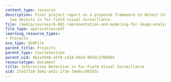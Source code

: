 ```yaml
---
content_type: resource
description: Final project report on a proposed framework to detect interactions between
  two objects in far-field visual surveillance.
file: /media/courses/6-881-representation-and-modeling-for-image-analysis-spring-2005/27a573185b42a42c273e3de9cc80193c_6881_niu.pdf
file_type: application/pdf
learning_resource_types:
- Projects
ocw_type: OCWFile
parent_title: Projects
parent_type: CourseSection
parent_uid: 4b1af640-a5f8-cd18-9d24-9653c2760d65
resourcetype: Document
title: Interaction Detection in Far-Field Visual Surveillance
uid: 27a57318-5b42-a42c-273e-3de9cc80193c
---
```

